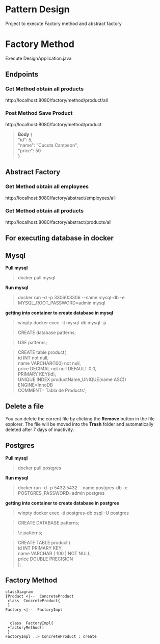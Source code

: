 # Pattern Design

Project to execute Factory method and abstract factory

# Factory Method

Execute DesignApplication.java

## Endpoints

### Get Method obtain all products
http://localhost:8080/factory/method/product/all

### Post Method Save Product
http://localhost:8080/factory/method/product

>  **Body**
> {  
"id": 5,  
"name": "Cucuta Campeon",  
"price": 50  
}

## Abstract Factory

### Get Method obtain all employees

http://localhost:8080/factory/abstract/employees/all

###   Get Method obtain all products
http://localhost:8080/factory/abstract/products/all

## For executing database in docker

## Mysql

**Pull mysql**
> docker pull mysql

**Run mysql**
>docker run -d -p 33060:3306 --name mysql-db -e MYSQL_ROOT_PASSWORD=admin mysql

**getting into container to create database in mysql**
>winpty docker exec -it mysql-db mysql -p

>CREATE database patterns;

>USE patterns;

>CREATE table product(  
id INT not null,  
name VARCHAR(100) not null,  
price DECIMAL not null DEFAULT 0.0,  
PRIMARY KEY(id),  
UNIQUE INDEX productName_UNIQUE(name ASC))  
ENGINE=InnoDB  
COMMENT='Tabla de Products';

## Delete a file

You can delete the current file by clicking the **Remove** button in the file explorer. The file will be moved into the **Trash** folder and automatically deleted after 7 days of inactivity.

## Postgres

**Pull mysql**
> docker pull postgres

**Run mysql**
>docker run -d -p 5432:5432 --name postgres-db -e POSTGRES_PASSWORD=admin postgres

**getting into container to create database in postgres**

> winpty docker exec -ti postgres-db psql -U postgres

>CREATE DATABASE patterns;

>\c patterns;

>CREATE TABLE product (  
id INT PRIMARY KEY,  
name VARCHAR ( 100 ) NOT NULL,  
price DOUBLE PRECISION  
);

## Factory Method

```mermaid
classDiagram
IProduct <|--  ConcreteProduct
 class  ConcreteProduct{  
 }
Factory <|--  FactoryImpl


  class  FactoryImpl{  
 +factoryMethod()  
 }
FactoryImpl ..> ConcreteProduct : create